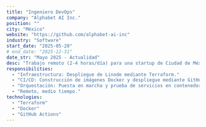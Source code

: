 ```yaml
---
title: "Ingeniero DevOps"
company: "Alphabet AI Inc."
position: ""
city: "México"
website: "https://github.com/alphabet-ai-inc"
industry: "Software"
start_date: "2025-05-20"
# end_date: "2025-12-31"
date_str: "Mayo 2025 - Actualidad"
desc: "Trabajo remoto (2-4 horas/día) para una startup de Ciudad de México. Implementación de Kubernetes planeada."
responsibilities:
  - "Infraestructura: Despliegue de Linode mediante Terraform."
  - "CI/CD: Construcción de imágenes Docker y despliegue mediante GitHub."
  - "Orquestación: Puesta en marcha y prueba de servicios en contenedores."
  - "Remoto, medio tiempo."
technologies:
  - "Terraform"
  - "Docker"
  - "GitHub Actions"
---
```

